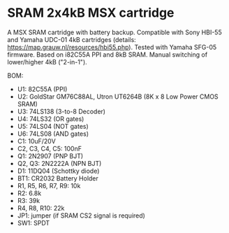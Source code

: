 # SRAM 2x4kB MSX cartridge

A MSX SRAM cartridge with battery backup. Compatible with Sony HBI-55 and Yamaha UDC-01 4kB cartridges (details: https://map.grauw.nl/resources/hbi55.php). Tested with Yamaha SFG-05 firmware. Based on i82C55A PPI and 8kB SRAM. Manual switching of lower/higher 4kB ("2-in-1").

BOM:
- U1: 82C55A (PPI)
- U2: GoldStar GM76C88AL, Utron UT6264B (8K x 8 Low Power CMOS SRAM)
- U3: 74LS138 (3-to-8 Decoder)
- U4: 74LS32 (OR gates)
- U5: 74LS04 (NOT gates)
- U6: 74LS08 (AND gates)
- C1: 10uF/20V
- C2, C3, C4, C5: 100nF
- Q1: 2N2907 (PNP BJT)
- Q2, Q3: 2N2222A (NPN BJT)
- D1: 11DQ04 (Schottky diode)
- BT1: CR2032 Battery Holder
- R1, R5, R6, R7, R9: 10k
- R2: 6.8k
- R3: 39k
- R4, R8, R10: 22k
- JP1: jumper (if SRAM CS2 signal is required)
- SW1: SPDT
